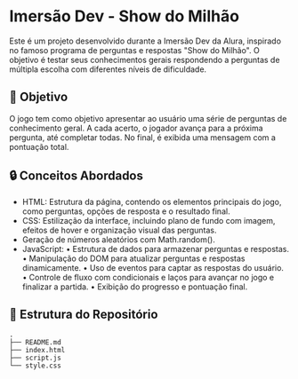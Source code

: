 # Imersão Dev - Show do Milhão

Este é um projeto desenvolvido durante a Imersão Dev da Alura, inspirado no famoso programa de perguntas e respostas "Show do Milhão". O objetivo é testar seus conhecimentos gerais respondendo a perguntas de múltipla escolha com diferentes níveis de dificuldade.

## 🚀 Objetivo
O jogo tem como objetivo apresentar ao usuário uma série de perguntas de conhecimento geral. A cada acerto, o jogador avança para a próxima pergunta, até completar todas. No final, é exibida uma mensagem com a pontuação total.

## 🔒 Conceitos Abordados
- HTML: Estrutura da página, contendo os elementos principais do jogo, como perguntas, opções de resposta e o resultado final.
- CSS: Estilização da interface, incluindo plano de fundo com imagem, efeitos de hover e organização visual das perguntas.
- Geração de números aleatórios com Math.random().
- JavaScript:
  • Estrutura de dados para armazenar perguntas e respostas.
  • Manipulação do DOM para atualizar perguntas e respostas dinamicamente.
  • Uso de eventos para captar as respostas do usuário.
  • Controle de fluxo com condicionais e laços para avançar no jogo e finalizar a partida.
  • Exibição do progresso e pontuação final.

## 📂 Estrutura do Repositório

```plaintext
.
├── README.md
├── index.html
├── script.js
└── style.css
